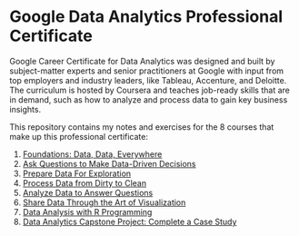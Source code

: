 # Google Data Analytics Professional Certificate

Google Career Certificate for Data Analytics was designed and built by subject-matter experts and senior practitioners at Google with input from top employers and industry leaders, like Tableau, Accenture, and Deloitte. The curriculum is hosted by Coursera and teaches job-ready skills that are in demand, such as how to analyze and process data to gain key business insights.

This repository contains my notes and exercises for the 8 courses that make up this professional certificate:

1. [Foundations: Data, Data, Everywhere](/1-Foundations-Data-Data-Everywhere/README.md)
2. [Ask Questions to Make Data-Driven Decisions](/2-Ask-Questions-to-Make-Data-Driven-Decisions/README.md)
3. [Prepare Data For Exploration](/3-Prepare-Data-for-Exploration/README.md)
4. [Process Data from Dirty to Clean](/4-Process-Data-from-Dirty-to-Clean/README.md)
5. [Analyze Data to Answer Questions](/5-Analyze-Data-to-Answer-Questions/README.md)
6. [Share Data Through the Art of Visualization](/6-Share-Data-Through-the-Art-of-Visualization/README.md)
7. [Data Analysis with R Programming](/7-Data-Analysis-with-R-Programming/README.md)
8. [Data Analytics Capstone Project: Complete a Case Study](/8-Google-Data-Analytics-Capstone/README.md)
